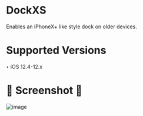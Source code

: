 # DockXS
Enables an iPhoneX+ like style dock on older devices.

# Supported Versions
 ‣ iOS 12.4-12.x
 
# 🦑 Screenshot 🦑
![image](https://github.com/cann66dev/DockXS/assets/49042417/28b65b24-6a7a-4aef-9a39-c48dc6a24b38)
